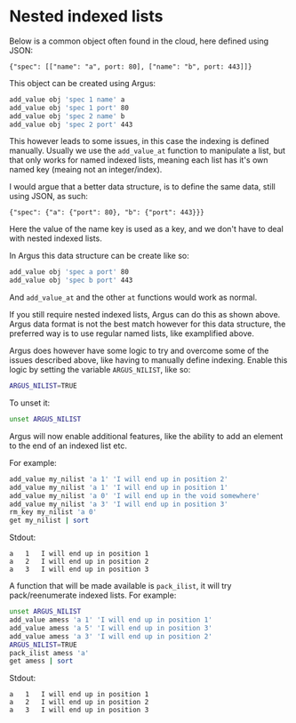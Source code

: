 # Nested indexed lists

Below is a common object often found in the cloud, here defined using JSON:

`{"spec": [["name": "a", port: 80], ["name": "b", port: 443]]}`

This object can be created using Argus:

```sh
add_value obj 'spec 1 name' a
add_value obj 'spec 1 port' 80
add_value obj 'spec 2 name' b
add_value obj 'spec 2 port' 443
```

This however leads to some issues, in this case the indexing is defined manually. Usually we use the `add_value_at` function to manipulate a list, but that only works for named indexed lists, meaning each list has it's own named key (meaing not an integer/index).

I would argue that a better data structure, is to define the same data, still using JSON, as such:

`{"spec": {"a": {"port": 80}, "b": {"port": 443}}}`

Here the value of the name key is used as a key, and we don't have to deal with nested indexed lists.

In Argus this data structure can be create like so:

```sh
add_value obj 'spec a port' 80
add_value obj 'spec b port' 443
```

And `add_value_at` and the other `at` functions would work as normal.

If you still require nested indexed lists, Argus can do this as shown above. Argus data format is not the best match however for this data structure, the preferred way is to use regular named lists, like examplified above.

Argus does however have some logic to try and overcome some of the issues described above, like having to manually define indexing. Enable this logic by setting the variable `ARGUS_NILIST`, like so:

```sh
ARGUS_NILIST=TRUE
```

To unset it:

```sh
unset ARGUS_NILIST
```

Argus will now enable additional features, like the ability to add an element to the end of an indexed list etc.

For example:

```sh
add_value my_nilist 'a 1' 'I will end up in position 2'
add_value my_nilist 'a 1' 'I will end up in position 1'
add_value my_nilist 'a 0' 'I will end up in the void somewhere'
add_value my_nilist 'a 3' 'I will end up in position 3'
rm_key my_nilist 'a 0'
get my_nilist | sort
```

Stdout:

```
a	1	I will end up in position 1
a	2	I will end up in position 2
a	3	I will end up in position 3
```

A function that will be made available is `pack_ilist`, it will try pack/reenumerate indexed lists. For example:

```sh
unset ARGUS_NILIST
add_value amess 'a 1' 'I will end up in position 1'
add_value amess 'a 5' 'I will end up in position 3'
add_value amess 'a 3' 'I will end up in position 2'
ARGUS_NILIST=TRUE
pack_ilist amess 'a'
get amess | sort
```

Stdout:

```
a	1	I will end up in position 1
a	2	I will end up in position 2
a	3	I will end up in position 3
```
